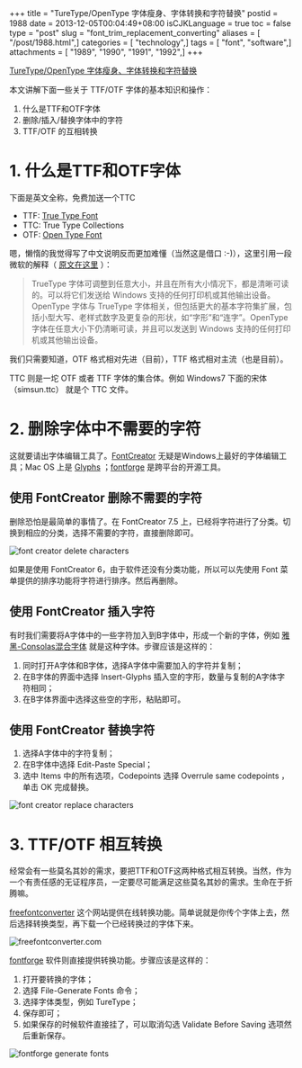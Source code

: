 +++
title = "TureType/OpenType 字体瘦身、字体转换和字符替换"
postid = 1988
date = 2013-12-05T00:04:49+08:00
isCJKLanguage = true
toc = false
type = "post"
slug = "font_trim_replacement_converting"
aliases = [ "/post/1988.html",]
categories = [ "technology",]
tags = [ "font", "software",]
attachments = [ "1989", "1990", "1991", "1992",]
+++


[TureType/OpenType 字体瘦身、字体转换和字符替换](https://blog.zengrong.net/post/1988.html)

本文讲解下面一些关于 TTF/OTF 字体的基本知识和操作：

1. 什么是TTF和OTF字体
2. 删除/插入/替换字体中的字符
3. TTF/OTF 的互相转换

<!--more-->

# 1. 什么是TTF和OTF字体

下面是英文全称，免费加送一个TTC

* TTF: [True Type Font][2]
* TTC: True Type Collections
* OTF: [Open Type Font][3]

嗯，懒惰的我觉得写了中文说明反而更加难懂（当然这是借口 :-)），这里引用一段微软的解释（ [原文在这里][1] ）：

>TrueType 字体可调整到任意大小，并且在所有大小情况下，都是清晰可读的。可以将它们发送给 Windows 支持的任何打印机或其他输出设备。OpenType 字体与 TrueType 字体相关，但包括更大的基本字符集扩展，包括小型大写、老样式数字及更复杂的形状，如“字形”和“连字”。OpenType 字体在任意大小下仍清晰可读，并且可以发送到 Windows 支持的任何打印机或其他输出设备。

我们只需要知道，OTF 格式相对先进（目前），TTF 格式相对主流（也是目前）。

TTC 则是一坨 OTF 或者 TTF 字体的集合体。例如 Windows7 下面的宋体（simsun.ttc） 就是个 TTC 文件。

# 2. 删除字体中不需要的字符

这就要请出字体编辑工具了。[FontCreator][4] 无疑是Windows上最好的字体编辑工具；Mac OS 上是 [Glyphs][5] ；[fontforge][6] 是跨平台的开源工具。

## 使用 FontCreator 删除不需要的字符

删除恐怕是最简单的事情了。在 FontCreator 7.5 上，已经将字符进行了分类。切换到相应的分类，选择不需要的字符，直接删除即可。

![font creator delete characters][101]

如果是使用 FontCreator 6，由于软件还没有分类功能，所以可以先使用 Font 菜单提供的排序功能将字符进行排序。然后再删除。

## 使用 FontCreator 插入字符

有时我们需要将A字体中的一些字符加入到B字体中，形成一个新的字体，例如 [雅黑-Consolas混合字体][7] 就是这种字体。步骤应该是这样的：

1. 同时打开A字体和B字体，选择A字体中需要加入的字符并复制；
2. 在B字体的界面中选择 Insert-Glyphs 插入空的字形，数量与复制的A字体字符相同；
3. 在B字体界面中选择这些空的字形，粘贴即可。

## 使用 FontCreator 替换字符

1. 选择A字体中的字符复制；
2. 在B字体中选择 Edit-Paste Special；
3. 选中 Items 中的所有选项，Codepoints 选择 Overrule same codepoints ，单击 OK 完成替换。

![font creator replace characters][102]

# 3. TTF/OTF 相互转换

经常会有一些莫名其妙的需求，要把TTF和OTF这两种格式相互转换。当然，作为一个有责任感的无证程序员，一定要尽可能满足这些莫名其妙的需求。生命在于折腾嘛。

[freefontconverter][8] 这个网站提供在线转换功能。简单说就是你传个字体上去，然后选择转换类型，再下载一个已经转换过的字体下来。

![freefontconverter.com][103]

[fontforge][6] 软件则直接提供转换功能。步骤应该是这样的：

1. 打开要转换的字体；
2. 选择 File-Generate Fonts 命令；
3. 选择字体类型，例如 TureType；
4. 保存即可；
5. 如果保存的时候软件直接挂了，可以取消勾选 Validate Before Saving 选项然后重新保存。

![fontforge generate fonts][104]

[1]: http://windows.microsoft.com/zh-cn/windows-vista/whats-the-difference-between-truetype-postscript-and-opentype-fonts
[2]: http://en.wikipedia.org/wiki/TrueType
[3]: http://zh.wikipedia.org/wiki/OpenType
[4]: http://www.high-logic.com/font-editor/fontcreator.html
[5]: http://www.glyphsapp.com/
[6]: http://fontforge.org/
[7]: http://www.cnblogs.com/RobertLee/archive/2006/12/25/602646.html
[8]: http://www.freefontconverter.com/

[101]: /uploads/2013/12/fontcreator1.png
[102]: /uploads/2013/12/fontcreator2.png
[103]: /uploads/2013/12/fontconvert1.png
[104]: /uploads/2013/12/fontforge1.png

